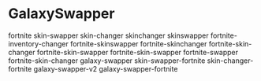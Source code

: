 # GalaxySwapper
fortnite skin-swapper skin-changer skinchanger skinswapper fortnite-inventory-changer fortnite-skinswapper fortnite-skinchanger fortnite-skin-changer fortnite-skin-swapper fortnite-skin-swapper fortnite-swapper fortnite-skin-changer galaxy-swapper skin-swapper-fortnite skin-changer-fortnite galaxy-swapper-v2 galaxy-swapper-fortnite
